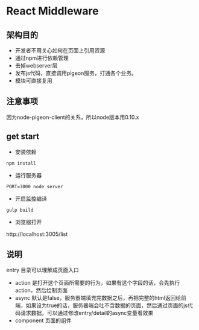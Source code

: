 # React Middleware

## 架构目的
- 开发者不用关心如何在页面上引用资源
- 通过npm进行依赖管理
- 去掉webserver层
- 发布js代码，直接调用pigeon服务，打通各个业务。
- 模块可直接复用

## 注意事项
因为node-pigeon-client的关系，所以node版本用0.10.x

## get start

- 安装依赖

```
npm install
```

- 运行服务器

```
PORT=3000 node server
```

- 开启监控编译

```
gulp build
```

- 浏览器打开

http://localhost:3005/list


## 说明

entry 目录可以理解成页面入口

- action 是打开这个页面所需要的行为，如果有这个字段的话，会先执行action，然后绘制页面
- async 默认是false，服务器端填充完数据之后，再把完整的html返回给前端，如果设为true的话，服务器端会吐不含数据的页面，然后通过页面的js代码请求数据。可以通过修改entry/detail的async变量看效果
- component 页面的组件



